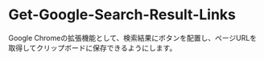 # Get-Google-Search-Result-Links
Google Chromeの拡張機能として、検索結果にボタンを配置し、ページURLを取得してクリップボードに保存できるようにします。
